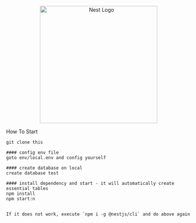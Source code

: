 <p align="center">
  <a href="http://nestjs.com/" target="blank"><img src="https://nestjs.com/img/logo_text.svg" width="320" alt="Nest Logo" /></a>
</p>

How To Start

```
git clone this

#### config env file
goto env/local.env and config yourself

#### create database on local
create database test

#### install dependency and start - it will automatically create essential tables
npm install
npm start:n


If it does not work, execute `npm i -g @nestjs/cli` and do above again


```
